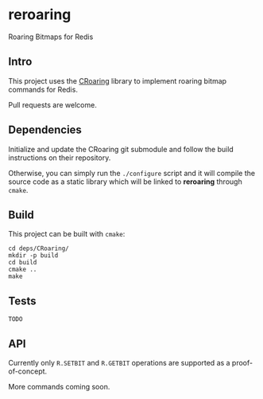 reroaring
=========
Roaring Bitmaps for Redis

## Intro

This project uses the [CRoaring](https://github.com/RoaringBitmap/CRoaring) library to implement roaring bitmap commands for Redis.

Pull requests are welcome.

## Dependencies

Initialize and update the CRoaring git submodule and follow the build instructions on their repository.

Otherwise, you can simply run the `./configure` script and it will compile the source code as a static library which will be linked to **reroaring** through `cmake`.

## Build

This project can be built with `cmake`:

```
cd deps/CRoaring/
mkdir -p build
cd build
cmake ..
make
```

## Tests

`TODO`

## API

Currently only `R.SETBIT` and `R.GETBIT` operations are supported as a proof-of-concept.

More commands coming soon.
